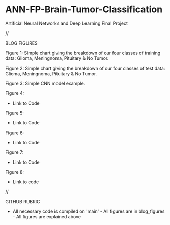# ANN-FP-Brain-Tumor-Classification

Artificial Neural Networks and Deep Learning Final Project

// 

BLOG FIGURES

Figure 1: Simple chart giving the breakdown of our four classes of training data: Glioma, Meningnoma, Pituitary & No Tumor.

Figure 2: Simple chart giving the breakdown of our four classes of test data: Glioma, Meningnoma, Pituitary & No Tumor.

Figure 3: Simple CNN model example.

Figure 4:
- Link to Code

Figure 5:
- Link to Code 

Figure 6:
- Link to Code

Figure 7:
- Link to Code

Figure 8:
- Link to code

//

GITHUB RUBRIC
- ﻿﻿All necessary code is compiled on 'main'
﻿﻿- All figures are in blog_figures
﻿﻿- All figures are explained above
